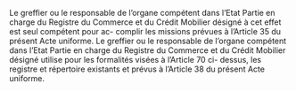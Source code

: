 Le greffier ou le responsable de l’organe compétent dans l’Etat Partie en charge du
Registre du Commerce et du Crédit Mobilier désigné à cet effet est seul compétent pour ac-
complir les missions prévues à l’Article 35 du présent Acte uniforme.
Le greffier ou le responsable de l’organe compétent dans l’Etat Partie en charge du Registre
du Commerce et du Crédit Mobilier désigné utilise pour les formalités visées à l’Article 70 ci-
dessus, les registre et répertoire existants et prévus à l’Article 38 du présent Acte uniforme.